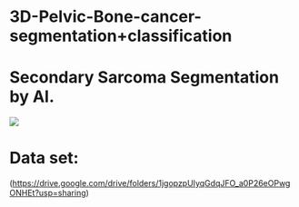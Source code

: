# 3D-Pelvic-Bone-cancer-segmentation+classification

# Secondary Sarcoma Segmentation by AI.
![](https://github.com/basharbme/3D-Pelvic-Bone-cancer-classification/blob/main/33333.PNG)

# Data set:
(https://drive.google.com/drive/folders/1jgopzpUIyqGdqJFO_a0P26eOPwgONHEt?usp=sharing)
